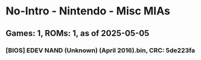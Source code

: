 # No-Intro - Nintendo - Misc MIAs
## Games: 1, ROMs: 1, as of 2025-05-05

### [BIOS] EDEV NAND (Unknown) (April 2016).bin, CRC: 5de223fa
